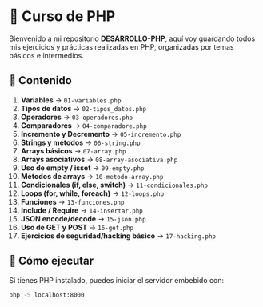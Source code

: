 # 📘 Curso de PHP

Bienvenido a mi repositorio **DESARROLLO-PHP**, aquí voy guardando todos mis ejercicios y prácticas realizadas en PHP, organizadas por temas básicos e intermedios.

## 📂 Contenido

1. **Variables** → `01-variables.php`  
2. **Tipos de datos** → `02-tipos_datos.php`  
3. **Operadores** → `03-operadores.php`  
4. **Comparadores** → `04-comparadore.php`  
5. **Incremento y Decremento** → `05-incremento.php`  
6. **Strings y métodos** → `06-string.php`  
7. **Arrays básicos** → `07-array.php`  
8. **Arrays asociativos** → `08-array-asociativa.php`  
9. **Uso de empty / isset** → `09-empty.php`  
10. **Métodos de arrays** → `10-metodo-array.php`  
11. **Condicionales (if, else, switch)** → `11-condicionales.php`  
12. **Loops (for, while, foreach)** → `12-loops.php`  
13. **Funciones** → `13-funciones.php`  
14. **Include / Require** → `14-insertar.php`  
15. **JSON encode/decode** → `15-json.php`  
16. **Uso de GET y POST** → `16-get.php`  
17. **Ejercicios de seguridad/hacking básico** → `17-hacking.php`  

## 🚀 Cómo ejecutar

Si tienes PHP instalado, puedes iniciar el servidor embebido con:

```bash
php -S localhost:8000
